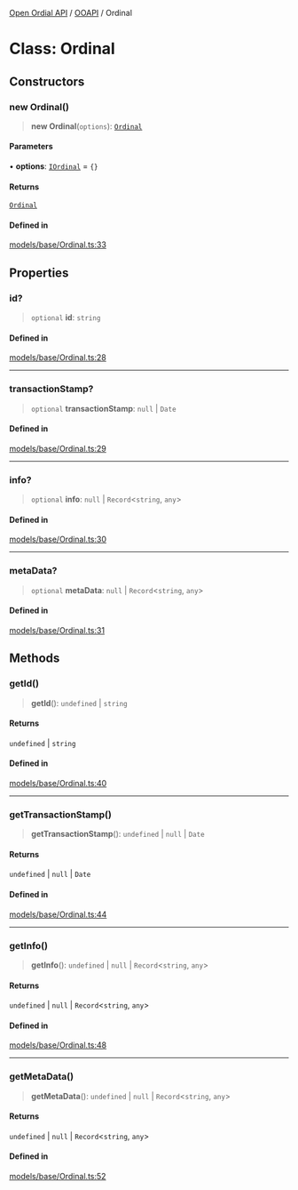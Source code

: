 [Open Ordial API](../../README.md) / [OOAPI](../README.md) / Ordinal

# Class: Ordinal

## Constructors

### new Ordinal()

> **new Ordinal**(`options`): [`Ordinal`](Ordinal.md)

#### Parameters

• **options**: [`IOrdinal`](../interfaces/IOrdinal.md) = `{}`

#### Returns

[`Ordinal`](Ordinal.md)

#### Defined in

[models/base/Ordinal.ts:33](https://github.com/sagaverse-io/SagaverseOrdinalAPI/blob/90d228bc8061a836e19a66b3b1e83f3192c2e482/src/models/base/Ordinal.ts#L33)

## Properties

### id?

> `optional` **id**: `string`

#### Defined in

[models/base/Ordinal.ts:28](https://github.com/sagaverse-io/SagaverseOrdinalAPI/blob/90d228bc8061a836e19a66b3b1e83f3192c2e482/src/models/base/Ordinal.ts#L28)

***

### transactionStamp?

> `optional` **transactionStamp**: `null` \| `Date`

#### Defined in

[models/base/Ordinal.ts:29](https://github.com/sagaverse-io/SagaverseOrdinalAPI/blob/90d228bc8061a836e19a66b3b1e83f3192c2e482/src/models/base/Ordinal.ts#L29)

***

### info?

> `optional` **info**: `null` \| `Record`\<`string`, `any`\>

#### Defined in

[models/base/Ordinal.ts:30](https://github.com/sagaverse-io/SagaverseOrdinalAPI/blob/90d228bc8061a836e19a66b3b1e83f3192c2e482/src/models/base/Ordinal.ts#L30)

***

### metaData?

> `optional` **metaData**: `null` \| `Record`\<`string`, `any`\>

#### Defined in

[models/base/Ordinal.ts:31](https://github.com/sagaverse-io/SagaverseOrdinalAPI/blob/90d228bc8061a836e19a66b3b1e83f3192c2e482/src/models/base/Ordinal.ts#L31)

## Methods

### getId()

> **getId**(): `undefined` \| `string`

#### Returns

`undefined` \| `string`

#### Defined in

[models/base/Ordinal.ts:40](https://github.com/sagaverse-io/SagaverseOrdinalAPI/blob/90d228bc8061a836e19a66b3b1e83f3192c2e482/src/models/base/Ordinal.ts#L40)

***

### getTransactionStamp()

> **getTransactionStamp**(): `undefined` \| `null` \| `Date`

#### Returns

`undefined` \| `null` \| `Date`

#### Defined in

[models/base/Ordinal.ts:44](https://github.com/sagaverse-io/SagaverseOrdinalAPI/blob/90d228bc8061a836e19a66b3b1e83f3192c2e482/src/models/base/Ordinal.ts#L44)

***

### getInfo()

> **getInfo**(): `undefined` \| `null` \| `Record`\<`string`, `any`\>

#### Returns

`undefined` \| `null` \| `Record`\<`string`, `any`\>

#### Defined in

[models/base/Ordinal.ts:48](https://github.com/sagaverse-io/SagaverseOrdinalAPI/blob/90d228bc8061a836e19a66b3b1e83f3192c2e482/src/models/base/Ordinal.ts#L48)

***

### getMetaData()

> **getMetaData**(): `undefined` \| `null` \| `Record`\<`string`, `any`\>

#### Returns

`undefined` \| `null` \| `Record`\<`string`, `any`\>

#### Defined in

[models/base/Ordinal.ts:52](https://github.com/sagaverse-io/SagaverseOrdinalAPI/blob/90d228bc8061a836e19a66b3b1e83f3192c2e482/src/models/base/Ordinal.ts#L52)
